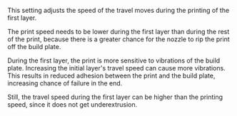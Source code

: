 This setting adjusts the speed of the travel moves during the printing of the first layer.

The print speed needs to be lower during the first layer than during the rest of the print, because there is a greater chance for the nozzle to rip the print off the build plate.

During the first layer, the print is more sensitive to vibrations of the build plate. Increasing the initial layer's travel speed can cause more vibrations. This results in reduced adhesion between the print and the build plate, increasing chance of failure in the end.

Still, the travel speed during the first layer can be higher than the printing speed, since it does not get underextrusion.